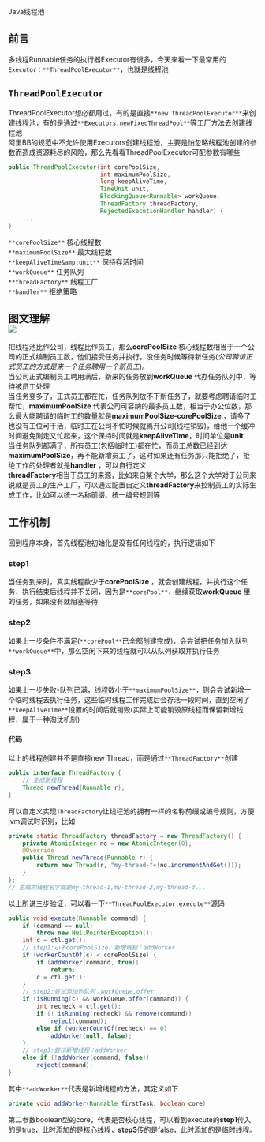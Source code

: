 Java线程池
<a name="cs3Qf"></a>
## 前言
多线程Runnable任务的执行器Executor有很多，今天来看一下最常用的`Executor：**ThreadPoolExecutor**`，也就是线程池
<a name="fkjH3"></a>
## `ThreadPoolExecutor`
ThreadPoolExecutor想必都用过，有的是直接`**new ThreadPoolExecutor**`来创建线程池，有的是通过`**Executors.newFixedThreadPool**`等工厂方法去创建线程池<br />阿里BB的规范中不允许使用Executors创建线程池，主要是怕忽略线程池创建的参数而造成资源耗尽的风险，那么先看看ThreadPoolExecutor可配参数有哪些
```java
public ThreadPoolExecutor(int corePoolSize,
						  int maximumPoolSize,
						  long keepAliveTime,
						  TimeUnit unit,
						  BlockingQueue<Runnable> workQueue,
						  ThreadFactory threadFactory,
						  RejectedExecutionHandler handler) {
	...                       
}
```
`**corePoolSize**` 核心线程数<br />`**maximumPoolSize**` 最大线程数<br />`**keepAliveTime&amp;unit**` 保持存活时间<br />`**workQueue**` 任务队列<br />`**threadFactory**` 线程工厂<br />`**handler**` 拒绝策略
<a name="PvBlQ"></a>
## 图文理解 <br />![](https://cdn.nlark.com/yuque/0/2022/webp/396745/1658497041545-511e96b6-1df4-4a6a-b29c-3edc789c3009.webp#clientId=ucaa8a5b0-d7e7-4&from=paste&id=u258f4bfc&originHeight=524&originWidth=1200&originalType=url&ratio=1&rotation=0&showTitle=false&status=done&style=shadow&taskId=ucead2e67-2943-4ad5-98f3-a578d044b77&title=)
把线程池比作公司，线程比作员工，那么**corePoolSize** 核心线程数相当于一个公司的正式编制员工数，他们接受任务并执行，没任务时候等待新任务(_公司聘请正式员工的方式是来一个任务聘用一个新员工_)。<br />当公司正式编制员工聘用满后，新来的任务放到**workQueue** 代办任务队列中，等待被员工处理<br />当任务变多了，正式员工都在忙，任务队列放不下新任务了，就要考虑聘请临时工帮忙，**maximumPoolSize** 代表公司可容纳的最多员工数，相当于办公位数，那么最大能聘请的临时工的数量就是**maximumPoolSize-corePoolSize** ，请多了也没有工位可干活，临时工在公司不忙时候就离开公司(线程销毁)，给他一个缓冲时间避免刚走又忙起来，这个保持时间就是**keepAliveTime**，时间单位是**unit**<br />当任务队列都满了，所有员工(包括临时工)都在忙，而员工总数已经到达**maximumPoolSize**，再不能新增员工了，这时如果还有任务那只能拒绝了，拒绝工作的处理者就是**handler** ，可以自行定义<br />**threadFactory**相当于员工的来源，比如来自某个大学，那么这个大学对于公司来说就是员工的生产工厂，可以通过配置自定义**threadFactory**来控制员工的实际生成工作，比如可以统一名称前缀、统一编号规则等
<a name="gno5V"></a>
## 工作机制
回到程序本身，首先线程池初始化是没有任何线程的，执行逻辑如下
<a name="TcQf2"></a>
### step1
当任务到来时，真实线程数少于**corePoolSize** ，就会创建线程，并执行这个任务，执行结束后线程并不关闭，因为是`**corePool**`，继续获取**workQueue** 里的任务，如果没有就阻塞等待
<a name="US52T"></a>
### step2
如果上一步条件不满足(`**corePool**`已全部创建完成)，会尝试把任务加入队列`**workQueue**`中，那么空闲下来的线程就可以从队列获取并执行任务
<a name="Olbef"></a>
### step3
如果上一步失败-队列已满，线程数小于`**maximumPoolSize**`，则会尝试新增一个临时线程去执行任务，这些临时线程工作完成后会存活一段时间，直到空闲了`**keepAliveTime**`设置的时间后就销毁(实际上可能销毁原线程而保留新增线程，属于一种淘汰机制)
<a name="B0Kzf"></a>
#### 代码
以上的线程创建并不是直接new Thread，而是通过`**ThreadFactory**`创建
```java
public interface ThreadFactory {
    // 生成新线程
    Thread newThread(Runnable r);
}
```
可以自定义实现`ThreadFactory`让线程池的拥有一样的名称前缀或编号规则，方便jvm调试时识别，比如
```java
private static ThreadFactory threadFactory = new ThreadFactory() {
    private AtomicInteger no = new AtomicInteger(0);
    @Override
    public Thread newThread(Runnable r) {
        return new Thread(r, "my-thread-"+(no.incrementAndGet()));
    }
};
// 生成的线程名字就是my-thread-1,my-thread-2,my-thread-3...
```
以上所说三步验证，可以看一下`**ThreadPoolExecutor.execute**`源码
```java
public void execute(Runnable command) {
    if (command == null)
        throw new NullPointerException();
    int c = ctl.get();
    // step1:小于corePoolSize，新增线程：addWorker
    if (workerCountOf(c) < corePoolSize) {
        if (addWorker(command, true))
            return;
        c = ctl.get();
    }
    // step2:尝试添加到队列：workQueue.offer
    if (isRunning(c) && workQueue.offer(command)) {
        int recheck = ctl.get();
        if (! isRunning(recheck) && remove(command))
            reject(command);
        else if (workerCountOf(recheck) == 0)
            addWorker(null, false);
    }
    // step3:尝试新增线程：addWorker
    else if (!addWorker(command, false))
        reject(command);
}
```
其中`**addWorker**`代表是新增线程的方法，其定义如下
```java
private void addWorker(Runnable firstTask, boolean core) 
```
第二参数boolean型的core，代表是否核心线程，可以看到execute的**step1**传入的是true，此时添加的是核心线程，**step3**传的是false，此时添加的是临时线程。
